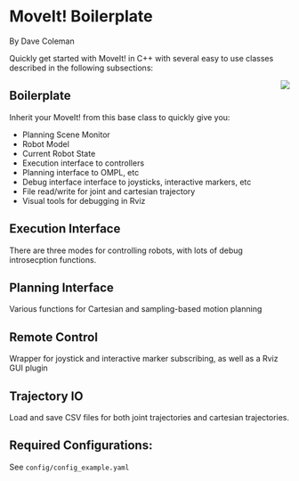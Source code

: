 # MoveIt! Boilerplate
By Dave Coleman

Quickly get started with MoveIt! in C++ with several easy to use classes described in the following subsections:

<img align="right" src="https://raw.githubusercontent.com/davetcoleman/moveit_boilerplate/master/docs/overview.png" />

## Boilerplate

Inherit your MoveIt! from this base class to quickly give you:

 - Planning Scene Monitor
 - Robot Model
 - Current Robot State
 - Execution interface to controllers
 - Planning interface to OMPL, etc
 - Debug interface interface to joysticks, interactive markers, etc
 - File read/write for joint and cartesian trajectory
 - Visual tools for debugging in Rviz

## Execution Interface

There are three modes for controlling robots, with lots of debug introsecption functions.

## Planning Interface

Various functions for Cartesian and sampling-based motion planning

## Remote Control

Wrapper for joystick and interactive marker subscribing, as well as a Rviz GUI plugin

## Trajectory IO

Load and save CSV files for both joint trajectories and cartesian trajectories.

## Required Configurations:

See ``config/config_example.yaml``

